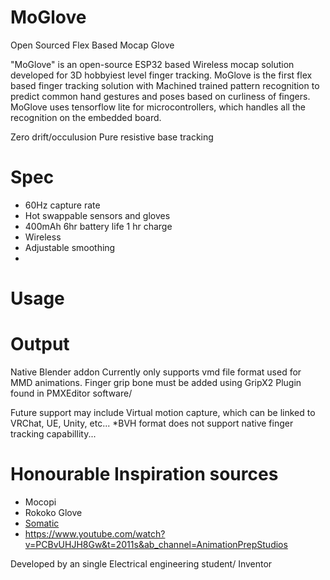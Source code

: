 # MoGlove
Open Sourced Flex Based Mocap Glove

"MoGlove" is an open-source ESP32 based Wireless mocap solution developed for 3D hobbyiest level finger tracking.
MoGlove is the first flex based finger tracking solution with Machined trained pattern recognition to predict common hand gestures and poses based on curliness of fingers. 
MoGlove uses tensorflow lite for microcontrollers, which handles all the recognition on the embedded board.

Zero drift/occulusion
Pure resistive base tracking

# Spec

- 60Hz capture rate
- Hot swappable sensors and gloves
- 400mAh 6hr battery life 1 hr charge
- Wireless
- Adjustable smoothing
- 

# Usage


# Output
Native Blender addon
Currently only supports vmd file format used for MMD animations.
Finger grip bone must be added using GripX2 Plugin found in PMXEditor software/

Future support may include Virtual motion capture, which can be linked to VRChat, UE, Unity, etc...
*BVH format does not support native finger tracking capabillity...

# Honourable Inspiration sources
- Mocopi
- Rokoko Glove
- [Somatic](https://www.youtube.com/watch?v=iTj0lcVSIVU&t=613s&ab_channel=ZackFreedman)
- https://www.youtube.com/watch?v=PCBvUHJH8Gw&t=2011s&ab_channel=AnimationPrepStudios

Developed by an single Electrical engineering student/ Inventor
